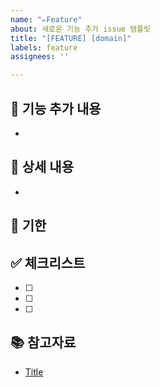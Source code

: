 ```yaml
---
name: "✏️Feature"
about: 새로운 기능 추가 issue 템플릿
title: "[FEATURE] [domain]"
labels: feature
assignees: ''

---
```


## 📌 기능 추가 내용
- 

## 📝 상세 내용
- 

## 📆 기한


## ✅ 체크리스트

- [ ] 
- [ ] 
- [ ] 

## 📚 참고자료
- [Title](https://...)
